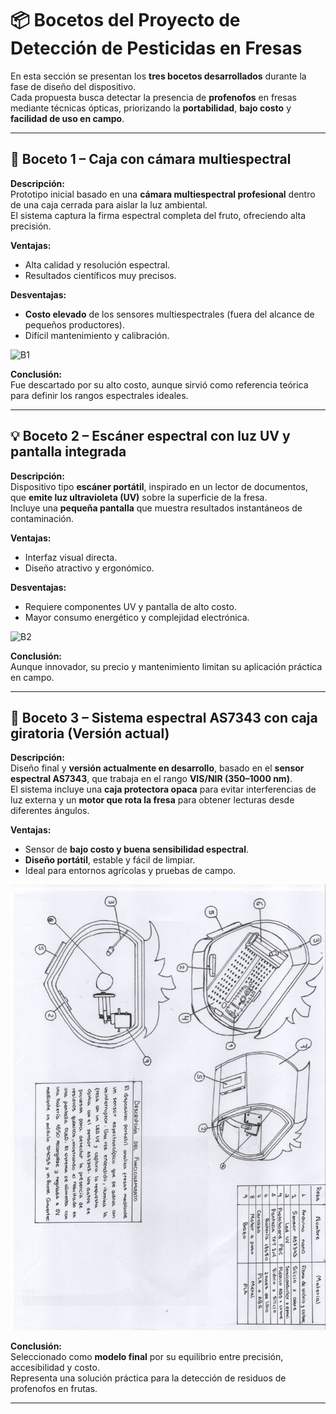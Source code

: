 # 📦 Bocetos del Proyecto de Detección de Pesticidas en Fresas

En esta sección se presentan los **tres bocetos desarrollados** durante la fase de diseño del dispositivo.  
Cada propuesta busca detectar la presencia de **profenofos** en fresas mediante técnicas ópticas, priorizando la **portabilidad**, **bajo costo** y **facilidad de uso en campo**.

---

## 🧩 **Boceto 1 – Caja con cámara multiespectral**

**Descripción:**  
Prototipo inicial basado en una **cámara multiespectral profesional** dentro de una caja cerrada para aislar la luz ambiental.  
El sistema captura la firma espectral completa del fruto, ofreciendo alta precisión.

**Ventajas:**  
- Alta calidad y resolución espectral.  
- Resultados científicos muy precisos.  

**Desventajas:**  
- **Costo elevado** de los sensores multiespectrales (fuera del alcance de pequeños productores).  
- Difícil mantenimiento y calibración.  

![B1](../Imagenes/B1.png)

**Conclusión:**  
Fue descartado por su alto costo, aunque sirvió como referencia teórica para definir los rangos espectrales ideales.

---

## 💡 **Boceto 2 – Escáner espectral con luz UV y pantalla integrada**

**Descripción:**  
Dispositivo tipo **escáner portátil**, inspirado en un lector de documentos, que **emite luz ultravioleta (UV)** sobre la superficie de la fresa.  
Incluye una **pequeña pantalla** que muestra resultados instantáneos de contaminación.

**Ventajas:**  
- Interfaz visual directa.  
- Diseño atractivo y ergonómico.  

**Desventajas:**  
- Requiere componentes UV y pantalla de alto costo.  
- Mayor consumo energético y complejidad electrónica.  


![B2](../Imagenes/B2.png)

**Conclusión:**  
Aunque innovador, su precio y mantenimiento limitan su aplicación práctica en campo.

---

## 🍓 **Boceto 3 – Sistema espectral AS7343 con caja giratoria (Versión actual)**

**Descripción:**  
Diseño final y **versión actualmente en desarrollo**, basado en el **sensor espectral AS7343**, que trabaja en el rango **VIS/NIR (350–1000 nm)**.  
El sistema incluye una **caja protectora opaca** para evitar interferencias de luz externa y un **motor que rota la fresa** para obtener lecturas desde diferentes ángulos.  

**Ventajas:**  
- Sensor de **bajo costo y buena sensibilidad espectral**.  
- **Diseño portátil**, estable y fácil de limpiar.  
- Ideal para entornos agrícolas y pruebas de campo.  



![B3](../Imagenes/B3.png)


**Conclusión:**  
Seleccionado como **modelo final** por su equilibrio entre precisión, accesibilidad y costo.  
Representa una solución práctica para la detección de residuos de profenofos en frutas.

---






